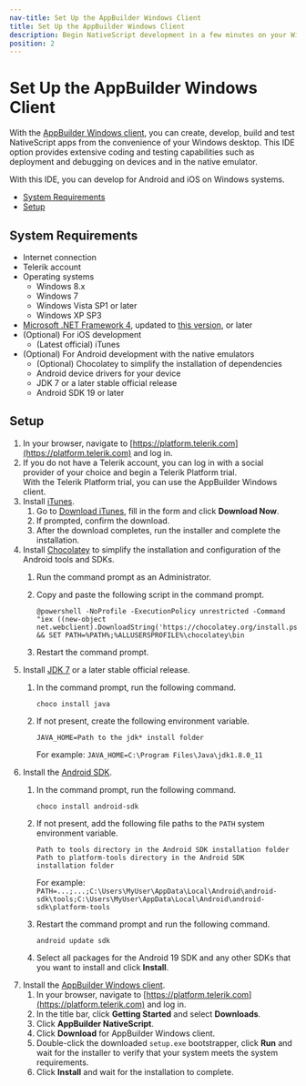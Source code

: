 ```yaml
---
nav-title: Set Up the AppBuilder Windows Client
title: Set Up the AppBuilder Windows Client
description: Begin NativeScript development in a few minutes on your Windows system and take advantage of the AppBuilder cloud services.
position: 2
---
```


# Set Up the AppBuilder Windows Client

With the [AppBuilder Windows client](http://www.telerik.com/appbuilder/windows-client), you can create, develop, build and test NativeScript apps from the convenience of your Windows desktop. This IDE option provides extensive coding and testing capabilities such as deployment and debugging on devices and in the native emulator.

With this IDE, you can develop for Android and iOS on Windows systems.

* [System Requirements](#system-requirements)
* [Setup](#setup)

## System Requirements

* Internet connection
* Telerik account
* Operating systems
    * Windows 8.x
    * Windows 7
    * Windows Vista SP1 or later
    * Windows XP SP3
* [Microsoft .NET Framework 4](http://www.microsoft.com/en-us/download/details.aspx?id=17851), updated to [this version](http://support.microsoft.com/kb/2468871/en-us), or later
* (Optional) For iOS development
    * (Latest official) iTunes
* (Optional) For Android development with the native emulators
    * (Optional) Chocolatey to simplify the installation of dependencies
    * Android device drivers for your device
    * JDK 7 or a later stable official release
    * Android SDK 19 or later

## Setup

1. In your browser, navigate to [https://platform.telerik.com](https://platform.telerik.com) and log in.
1. If you do not have a Telerik account, you can log in with a social provider of your choice and begin a Telerik Platform trial.<br/>With the Telerik Platform trial, you can use the AppBuilder Windows client.
1. Install [iTunes](http://www.apple.com/itunes/).
    1. Go to [Download iTunes](http://www.apple.com/itunes/download/), fill in the form and click **Download Now**.
    1. If prompted, confirm the download.
    1. After the download completes, run the installer and complete the installation.
1. Install [Chocolatey](https://chocolatey.org) to simplify the installation and configuration of the Android tools and SDKs.
    1. Run the command prompt as an Administrator.
    1. Copy and paste the following script in the command prompt.

        ```Shell
        @powershell -NoProfile -ExecutionPolicy unrestricted -Command "iex ((new-object net.webclient).DownloadString('https://chocolatey.org/install.ps1'))" && SET PATH=%PATH%;%ALLUSERSPROFILE%\chocolatey\bin
        ```
    1. Restart the command prompt.
1. Install [JDK 7](http://www.oracle.com/technetwork/java/javase/downloads/index.html) or a later stable official release.
    1. In the command prompt, run the following command. 
        
        ```Shell
        choco install java
        ```
    1. If not present, create the following environment variable.

        ```
        JAVA_HOME=Path to the jdk* install folder
        ```

        For example: `JAVA_HOME=C:\Program Files\Java\jdk1.8.0_11`
1. Install the [Android SDK](http://developer.android.com/sdk/index.html).
    1. In the command prompt, run the following command.

        ```Shell
        choco install android-sdk
        ```
    1. If not present, add the following file paths to the `PATH` system environment variable.

        ```
        Path to tools directory in the Android SDK installation folder
        Path to platform-tools directory in the Android SDK installation folder
        ```

        For example: `PATH=...;...;C:\Users\MyUser\AppData\Local\Android\android-sdk\tools;C:\Users\MyUser\AppData\Local\Android\android-sdk\platform-tools`
    1. Restart the command prompt and run the following command.

        ```
        android update sdk
        ```
    1. Select all packages for the Android 19 SDK and any other SDKs that you want to install and click **Install**.
1. Install the [AppBuilder Windows client](http://www.telerik.com/appbuilder/windows-client).
    1. In your browser, navigate to [https://platform.telerik.com](https://platform.telerik.com) and log in.
    1. In the title bar, click **Getting Started** and select **Downloads**.
    1. Click **AppBuilder NativeScript**.
    1. Click **Download** for AppBuilder Windows client.
    1. Double-click the downloaded <code>setup.exe</code> bootstrapper, click **Run** and wait for the installer to verify that your system meets the system requirements.
    1. Click **Install** and wait for the installation to complete.